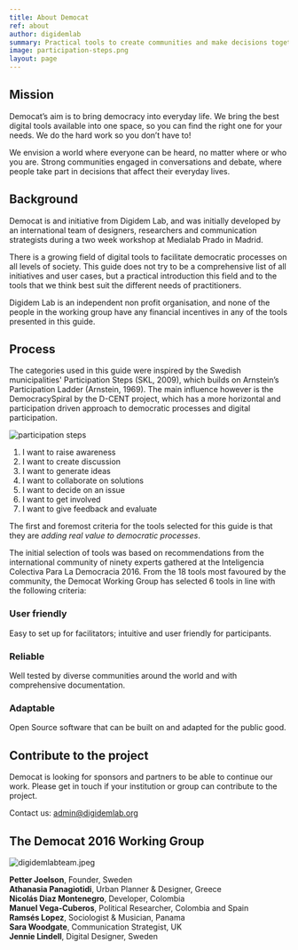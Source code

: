 ```yaml
---
title: About Democat
ref: about
author: digidemlab
summary: Practical tools to create communities and make decisions together.
image: participation-steps.png
layout: page
---
```


## Mission

Democat’s aim is to bring democracy into everyday life. We bring the best digital tools available into one space, so you can find the right one for your needs. We do the hard work so you don’t have to!

We envision a world where everyone can be heard, no matter where or who you are. Strong communities engaged in conversations and debate, where people take part in decisions that affect their everyday lives.

## Background

Democat is and initiative from Digidem Lab, and was initially developed by an international team of designers, researchers and communication strategists during a two week workshop at Medialab Prado in Madrid.

There is a growing field of digital tools to facilitate democratic processes on all levels of society. This guide does not try to be a comprehensive list of all initiatives and user cases, but a practical introduction this field and to the tools that we think best suit the different needs of practitioners.

Digidem Lab is an independent non profit organisation, and none of the people in the working group have any financial incentives in any of the tools presented in this guide.

## Process

The categories used in this guide were inspired by the Swedish municipalities' Participation Steps (SKL, 2009), which builds on Arnstein’s Participation Ladder (Arnstein, 1969). The main influence however is the DemocracySpiral by the D-CENT project, which has a more horizontal and participation driven approach to democratic processes and digital participation.

![participation steps]({{site.baseurl}}/assets/images/png/participation-steps.png)

1. I want to raise awareness
2. I want to create discussion
3. I want to generate ideas
4. I want to collaborate on solutions
5. I want to decide on an issue
6. I want to get involved
7. I want to give feedback and evaluate

The first and foremost criteria for the tools selected for this guide is that they are *adding real value to democratic processes*.

The initial selection of tools was based on recommendations from the international community of ninety experts gathered at the Inteligencia Colectiva Para La Democracia 2016. From the 18 tools most favoured by the community, the Democat Working Group has selected 6 tools in line with the following criteria:

### User friendly
Easy to set up for facilitators; intuitive and user friendly for participants.

### Reliable
Well tested by diverse communities around the world and with comprehensive documentation.

### Adaptable
Open Source software that can be built on and adapted for the public good.

## Contribute to the project

Democat is looking for sponsors and partners to be able to continue our work. Please get in touch if your institution or group can contribute to the project.

Contact us: [admin@digidemlab.org](mailto:admine@digidemlab.org)

## The Democat 2016 Working Group

![digidemlabteam.jpeg]({{site.baseurl}}/uploads/digidemlabteam.jpeg)

**Petter Joelson**, Founder, Sweden  
**Athanasia Panagiotidi**, Urban Planner & Designer, Greece  
**Nicolás Diaz Montenegro**, Developer, Colombia  
**Manuel Vega-Cuberos**, Political Researcher, Colombia and Spain  
**Ramsés Lopez**, Sociologist & Musician, Panama  
**Sara Woodgate**, Communication Strategist, UK  
**Jennie Lindell**, Digital Designer, Sweden  
